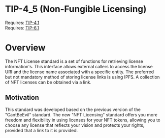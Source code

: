 # TIP-4_5 (Non-Fungible Licensing)

Requires: [TIP-4.1](./tip4_1.md)\
Requires: [TIP-6.1](./tip6.md)
# Overview

The NFT License standard is a set of functions for retrieving license information's. This interface allows external callers to access the license URI and the license name associated with a specific entity. The preferred but not mandatory method of storing license links is using IPFS. A collection of NFT licenses can be obtained via a link.

## Motivation

This standard was developed based on the previous version of the "CantBeEvil" standard. The new "NFT Licensing" standard offers you more freedom and flexibility in using licenses for your NFT tokens, allowing you to choose any license that reflects your vision and protects your rights, provided that a link to it is provided.


